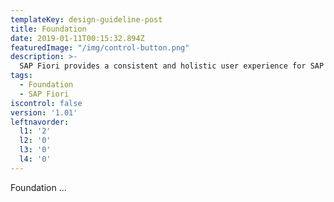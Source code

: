 ```yaml
---
templateKey: design-guideline-post
title: Foundation
date: 2019-01-11T00:15:32.894Z
featuredImage: "/img/control-button.png"
description: >-
  SAP Fiori provides a consistent and holistic user experience for SAP software. By creating visually pleasing designs with a strong focus on ease of use, the experience is intuitive and simple, across all devices. With effortless interaction patterns, the SAP Fiori UX is designed for a powerful impact across your enterprise.   
tags:
  - Foundation
  - SAP Fiori
iscontrol: false  
version: '1.01'
leftnavorder:
  l1: '2'
  l2: '0'
  l3: '0'
  l4: '0'
---
```





Foundation ...
